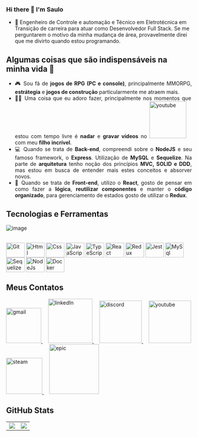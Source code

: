 ### Hi there 👋 I'm Saulo

- 🔭 Engenheiro de Controle e automação e Técnico em Eletrotécnica em Transição de carreira para atuar como Desenvolvedor Full Stack. Se me perguntarem o motivo da minha mudança de área, provavelmente direi que me divirto quando estou programando. 

## Algumas coisas que são indispensáveis na minha vida 🤔

<ul align="justify">
  <li>🎮 Sou fã de <strong>jogos de RPG (PC e console)</strong>, principalmente MMORPG, <strong>estrátegia</strong> e <strong>jogos de construção</strong> particularmente me atraem mais.</li>
  <li>🏊‍♀️ Uma coisa que eu adoro fazer, principalmente nos momentos que estou com tempo livre é <strong>nadar</strong> e <strong>gravar vídeos</strong> no <a style="margin-right: 15px;" href="https://www.youtube.com/c/warfighters/" target="_blank">
    <img width="100px" alt="youtube" src="https://img.shields.io/badge/YouTube-FF0000?style=for-the-badge&logo=youtube&logoColor=white" />
  </a> com meu <strong>filho incrível</strong>.</li>  
  <li>💻 Quando se trata de <strong>Back-end</strong>, compreendi sobre o <strong>NodeJS</strong> e seu famoso framework, o <strong>Express</strong>. Utilização de <strong>MySQL</strong> e <strong>Sequelize</strong>. Na parte de <strong>arquitetura</strong> tenho noção dos princípios <strong>MVC, SOLID e DDD</strong>, mas estou em busca de entender mais estes conceitos e absorver novos.</li>
  <li>📱 Quando se trata de <strong>Front-end</strong>, utilizo o <strong>React</strong>, gosto de pensar em como fazer a <strong>lógica</strong>, <strong>reutilizar componentes</strong> e manter o <strong>código organizado</strong>, para gerenciamento de estados gosto de utilizar o <strong>Redux</strong>.</li>
</ul>

## Tecnologias e Ferramentas
![image]({https://cdn.jsdelivr.net/gh/devicons/devicon/icons/git/git-original.svg})
<div style="display: inline_block"><br>
  <img align="center" alt="Git" height="40" width="50" src="https://cdn.jsdelivr.net/gh/devicons/devicon/icons/git/git-original.svg">
  <img align="center" alt="Html" height="40" width="50" src="https://cdn.jsdelivr.net/gh/devicons/devicon/icons/html5/html5-plain-wordmark.svg">
  <img align="center" alt="Css" height="40" width="50" src="https://cdn.jsdelivr.net/gh/devicons/devicon/icons/css3/css3-plain-wordmark.svg">
  <img align="center" alt="JavaScript" height="40" width="50" src="https://cdn.jsdelivr.net/gh/devicons/devicon/icons/javascript/javascript-original.svg">
  <img align="center" alt="TypeScript" height="40" width="50" src="https://cdn.jsdelivr.net/gh/devicons/devicon/icons/typescript/typescript-original.svg">
  <img align="center" alt="React" height="40" width="50" src="https://cdn.jsdelivr.net/gh/devicons/devicon/icons/react/react-original-wordmark.svg">
  <img align="center" alt="Redux" height="40" width="50" src="https://cdn.jsdelivr.net/gh/devicons/devicon/icons/redux/redux-original.svg">
  <img align="center" alt="Jest" height="40" width="50" src="https://cdn.jsdelivr.net/gh/devicons/devicon/icons/jest/jest-plain.svg">
  <img align="center" alt="MySql" height="40" width="50" src="https://cdn.jsdelivr.net/gh/devicons/devicon/icons/mysql/mysql-original-wordmark.svg">
  <img align="center" alt="Sequelize" height="40" width="50" src="https://cdn.jsdelivr.net/gh/devicons/devicon/icons/sequelize/sequelize-plain-wordmark.svg">
  <img align="center" alt="NodeJs" height="40" width="50" src="https://cdn.jsdelivr.net/gh/devicons/devicon/icons/nodejs/nodejs-original.svg">
  <img align="center" alt="Docker" height="40" width="50" src="https://cdn.jsdelivr.net/gh/devicons/devicon/icons/docker/docker-plain-wordmark.svg">
</div>

## Meus Contatos
  <a style="margin-right: 15px;" href="mailto:saulomichielin@gmail.com" target="_blank">
    <img width="95px" alt="gmail" src="https://img.shields.io/badge/Gmail-D14836?style=for-the-badge&logo=gmail&logoColor=white" />
  </a>
  <a style="margin-right: 15px;" href="https://www.linkedin.com/in/saulo-michielin-dev/" target="_blank">
    <img width="120px" alt="linkedIn" src="https://img.shields.io/badge/LinkedIn-0077B5?style=for-the-badge&logo=linkedin&logoColor=white" />
  </a>
  <a style="margin-right: 15px;" href="https://www.discord.com/channels/Saulo9439" target="_blank">
    <img width="115px" alt="discord" src="https://img.shields.io/badge/Discord-5865F2?style=for-the-badge&logo=discord&logoColor=white" />
  </a>
  <a style="margin-right: 15px;" href="https://www.youtube.com/c/warfighters/" target="_blank">
    <img width="115px" alt="youtube" src="https://img.shields.io/badge/YouTube-FF0000?style=for-the-badge&logo=youtube&logoColor=white" />
  </a>
  <a style="margin-right: 15px;" href="https://steamcommunity.com/id/Lucky_skyier/" target="_blank">
    <img width="98px" alt="steam" src="https://img.shields.io/badge/Steam-000000?style=for-the-badge&logo=steam&logoColor=white" />
  </a>
  <a style="margin-right: 15px;" href="https://store.epicgames.com/pt-BR/u/8c85b46cd09f404cbd31ca774a7a8d44" target="_blank">
    <img width="135px" alt="epic" src="https://img.shields.io/badge/Epic%20Games-313131?style=for-the-badge&logo=Epic%20Games&logoColor=white" />
  </a>

## GitHub Stats
<table>
<tr><td>
<a href="https://github.com/saulomichielin/github-readme-stats" rel="noopener noreferrer" target="_blank">
    <img align="center" src="https://github-readme-stats.vercel.app/api?username=saulomichielin&show_icons=true&theme=blue-green" />
  </a>
</td><td>
  <a href="https://github.com/saulomichielin/github-readme-stats" rel="noopener noreferrer" target="_blank" target="_blank">
    <img align="center" style=plastic&logo=appveyor src="https://github-readme-stats.vercel.app/api/top-langs/?username=saulomichielin&layout=compact&theme=blue-green" />
  </a>
